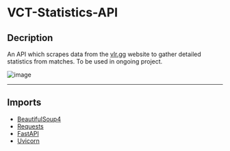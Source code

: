 # VCT-Statistics-API
## Decription
An API which scrapes data from the [vlr.gg](https://www.vlr.gg) website to gather detailed statistics from matches.
To be used in ongoing project.

![image](https://user-images.githubusercontent.com/103169500/192396076-9d736ef1-ab2c-45cb-bfd9-28610dca5028.png)

---

## Imports
- [BeautifulSoup4](https://beautiful-soup-4.readthedocs.io/en/latest/)
- [Requests](https://requests.readthedocs.io/en/latest/)
- [FastAPI](https://fastapi.tiangolo.com)
- [Uvicorn](https://www.uvicorn.org)

